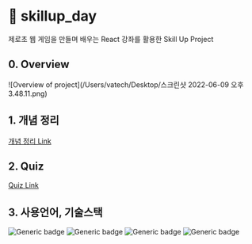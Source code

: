 

# 📁 skillup_day
제로초 웹 게임을 만들며 배우는 React 강좌를 활용한 Skill Up Project

## 0. Overview

![Overview of project](/Users/vatech/Desktop/스크린샷 2022-06-09 오후 3.48.11.png)

## 1. 개념 정리
[개념 정리 Link
](https://2a7.notion.site/Skill-up-Day-a081d794f8664b7bba656708246a91ce)


## 2. Quiz
[Quiz Link
](https://github.com/chaeyeon-vatech/skillup_day/blob/main/Quiz.md)


## 3. 사용언어, 기술스택
![Generic badge](https://img.shields.io/badge/library-react-blue.svg) ![Generic badge](https://img.shields.io/badge/framework-nextjs-white.svg)
![Generic badge](https://img.shields.io/badge/api-@emotion/styled-yellow.svg)  ![Generic badge](https://img.shields.io/badge/language-Typescript-important.svg)
<br>
